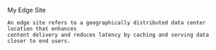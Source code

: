 

My Edge Site

    An edge site refers to a geographically distributed data center location that enhances 
    content delivery and reduces latency by caching and serving data closer to end users.

